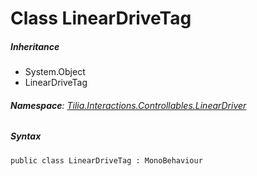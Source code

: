 # Class LinearDriveTag

##### Inheritance

* System.Object
* LinearDriveTag

###### **Namespace**: [Tilia.Interactions.Controllables.LinearDriver]

##### Syntax

```
public class LinearDriveTag : MonoBehaviour
```

[Tilia.Interactions.Controllables.LinearDriver]: README.md
